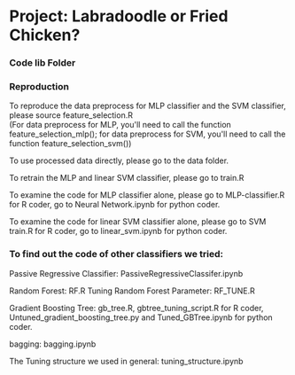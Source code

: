 # Project: Labradoodle or Fried Chicken? 

### Code lib Folder

### Reproduction  

To reproduce the data preprocess for MLP classifier and the SVM classifier, please source feature_selection.R  
(For data preprocess for MLP, you'll need to call the function feature_selection_mlp(); for data preprocess for SVM, you'll need to call the function feature_selection_svm())  

To use processed data directly, please go to the data folder.  

To retrain the MLP and linear SVM classifier, please go to train.R 

To examine the code for MLP classifier alone, please go to MLP-classifier.R for R coder, go to Neural Network.ipynb for python coder.  

To examine the code for linear SVM classifier alone, please go to SVM train.R for R coder, go to linear_svm.ipynb for python coder.  

### To find out the code of other classifiers we tried:

Passive Regressive Classifier:  PassiveRegressiveClassifer.ipynb  

Random Forest: RF.R
Tuning Random Forest Parameter: RF_TUNE.R

Gradient Boosting Tree: gb_tree.R, gbtree_tuning_script.R for R coder, Untuned_gradient_boosting_tree.py and Tuned_GBTree.ipynb for python coder.  

bagging: bagging.ipynb

The Tuning structure we used in general: tuning_structure.ipynb


